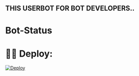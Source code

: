 ## THIS USERBOT FOR BOT DEVELOPERS..

# Bot-Status

# 👨‍💻 Deploy: 
[![Deploy](https://www.herokucdn.com/deploy/button.svg)](https://heroku.com/deploy?template=https://github.com/UvinduBro/BotStatus/tree/Pyrogram)
